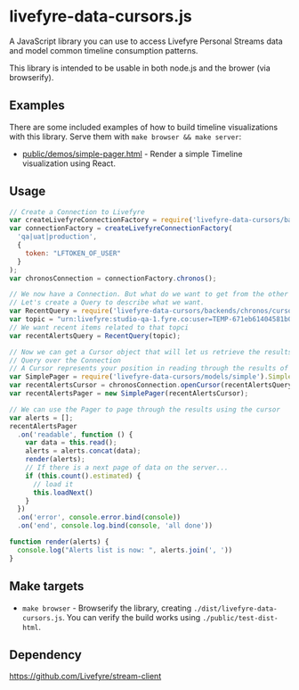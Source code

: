 # livefyre-data-cursors.js

A JavaScript library you can use to access Livefyre Personal Streams data and model common timeline consumption patterns.

This library is intended to be usable in both node.js and the brower (via browserify).

## Examples

There are some included examples of how to build timeline visualizations with this library. Serve them with `make browser && make server`:

* [public/demos/simple-pager.html](./public/demos/simple-pager.html) - Render a simple Timeline visualization using React.

## Usage

```javascript
// Create a Connection to Livefyre
var createLivefyreConnectionFactory = require('livefyre-data-cursors/backends/factory');
var connectionFactory = createLivefyreConnectionFactory(
  'qa|uat|production',
  {
    token: "LFTOKEN_OF_USER"
  }
);
var chronosConnection = connectionFactory.chronos();

// We now have a Connection. But what do we want to get from the other side?
// Let's create a Query to describe what we want.
var RecentQuery = require('livefyre-data-cursors/backends/chronos/cursors').RecentQuery;
var topic = "urn:livefyre:studio-qa-1.fyre.co:user=TEMP-671eb61404581b08:alertStream";
// We want recent items related to that topci
var recentAlertsQuery = RecentQuery(topic);

// Now we can get a Cursor object that will let us retrieve the results of our
// Query over the Connection
// A Cursor represents your position in reading through the results of your Query.
var SimplePager = require('livefyre-data-cursors/models/simple').SimplePager;
var recentAlertsCursor = chronosConnection.openCursor(recentAlertsQuery);
var recentAlertsPager = new SimplePager(recentAlertsCursor);

// We can use the Pager to page through the results using the cursor
var alerts = [];
recentAlertsPager
  .on('readable', function () {
    var data = this.read();
    alerts = alerts.concat(data);
    render(alerts);
    // If there is a next page of data on the server...
    if (this.count().estimated) {
      // load it
      this.loadNext()
    }
  })
  .on('error', console.error.bind(console))
  .on('end', console.log.bind(console, 'all done'))

function render(alerts) {
  console.log("Alerts list is now: ", alerts.join(', '))
}
```

## Make targets

* `make browser` - Browserify the library, creating `./dist/livefyre-data-cursors.js`. You can verify the build works using `./public/test-dist-html`.

## Dependency
https://github.com/Livefyre/stream-client
